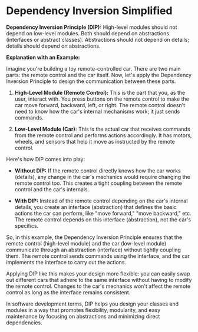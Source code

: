 ﻿# Dependency Inversion Simplified

**Dependency Inversion Principle (DIP):** High-level modules should not depend on low-level modules. Both should depend on abstractions (interfaces or abstract classes). Abstractions should not depend on details; details should depend on abstractions.

**Explanation with an Example:**

Imagine you're building a toy remote-controlled car. There are two main parts: the remote control and the car itself. Now, let's apply the Dependency Inversion Principle to design the communication between these parts.

1. **High-Level Module (Remote Control):** This is the part that you, as the user, interact with. You press buttons on the remote control to make the car move forward, backward, left, or right. The remote control doesn't need to know how the car's internal mechanisms work; it just sends commands.

2. **Low-Level Module (Car):** This is the actual car that receives commands from the remote control and performs actions accordingly. It has motors, wheels, and sensors that help it move as instructed by the remote control.

Here's how DIP comes into play:

- **Without DIP:** If the remote control directly knows how the car works (details), any change in the car's mechanics would require changing the remote control too. This creates a tight coupling between the remote control and the car's internals.

- **With DIP:** Instead of the remote control depending on the car's internal details, you create an interface (abstraction) that defines the basic actions the car can perform, like "move forward," "move backward," etc. The remote control depends on this interface (abstraction), not the car's specifics.

So, in this example, the Dependency Inversion Principle ensures that the remote control (high-level module) and the car (low-level module) communicate through an abstraction (interface) without tightly coupling them. The remote control sends commands using the interface, and the car implements the interface to carry out the actions.

Applying DIP like this makes your design more flexible: you can easily swap out different cars that adhere to the same interface without having to modify the remote control. Changes to the car's mechanics won't affect the remote control as long as the interface remains consistent.

In software development terms, DIP helps you design your classes and modules in a way that promotes flexibility, modularity, and easy maintenance by focusing on abstractions and minimizing direct dependencies.